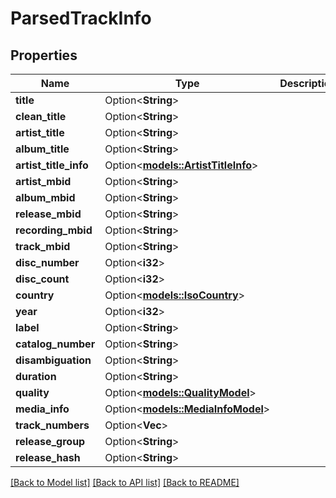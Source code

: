 # ParsedTrackInfo

## Properties

Name | Type | Description | Notes
------------ | ------------- | ------------- | -------------
**title** | Option<**String**> |  | [optional]
**clean_title** | Option<**String**> |  | [optional]
**artist_title** | Option<**String**> |  | [optional]
**album_title** | Option<**String**> |  | [optional]
**artist_title_info** | Option<[**models::ArtistTitleInfo**](ArtistTitleInfo.md)> |  | [optional]
**artist_mbid** | Option<**String**> |  | [optional]
**album_mbid** | Option<**String**> |  | [optional]
**release_mbid** | Option<**String**> |  | [optional]
**recording_mbid** | Option<**String**> |  | [optional]
**track_mbid** | Option<**String**> |  | [optional]
**disc_number** | Option<**i32**> |  | [optional]
**disc_count** | Option<**i32**> |  | [optional]
**country** | Option<[**models::IsoCountry**](IsoCountry.md)> |  | [optional]
**year** | Option<**i32**> |  | [optional]
**label** | Option<**String**> |  | [optional]
**catalog_number** | Option<**String**> |  | [optional]
**disambiguation** | Option<**String**> |  | [optional]
**duration** | Option<**String**> |  | [optional]
**quality** | Option<[**models::QualityModel**](QualityModel.md)> |  | [optional]
**media_info** | Option<[**models::MediaInfoModel**](MediaInfoModel.md)> |  | [optional]
**track_numbers** | Option<**Vec<i32>**> |  | [optional]
**release_group** | Option<**String**> |  | [optional]
**release_hash** | Option<**String**> |  | [optional]

[[Back to Model list]](../README.md#documentation-for-models) [[Back to API list]](../README.md#documentation-for-api-endpoints) [[Back to README]](../README.md)


